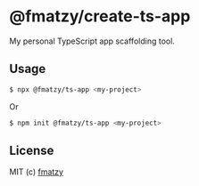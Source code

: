 # @fmatzy/create-ts-app

My personal TypeScript app scaffolding tool.

## Usage

```sh
$ npx @fmatzy/ts-app <my-project>
```

Or

```sh
$ npm init @fmatzy/ts-app <my-project>
```

## License

MIT (c) [fmatzy](https://github.com/fmatzy)
